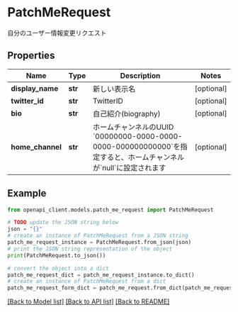 # PatchMeRequest

自分のユーザー情報変更リクエスト

## Properties

Name | Type | Description | Notes
------------ | ------------- | ------------- | -------------
**display_name** | **str** | 新しい表示名 | [optional] 
**twitter_id** | **str** | TwitterID | [optional] 
**bio** | **str** | 自己紹介(biography) | [optional] 
**home_channel** | **str** | ホームチャンネルのUUID &#x60;00000000-0000-0000-0000-000000000000&#x60;を指定すると、ホームチャンネルが&#x60;null&#x60;に設定されます | [optional] 

## Example

```python
from openapi_client.models.patch_me_request import PatchMeRequest

# TODO update the JSON string below
json = "{}"
# create an instance of PatchMeRequest from a JSON string
patch_me_request_instance = PatchMeRequest.from_json(json)
# print the JSON string representation of the object
print(PatchMeRequest.to_json())

# convert the object into a dict
patch_me_request_dict = patch_me_request_instance.to_dict()
# create an instance of PatchMeRequest from a dict
patch_me_request_form_dict = patch_me_request.from_dict(patch_me_request_dict)
```
[[Back to Model list]](../README.md#documentation-for-models) [[Back to API list]](../README.md#documentation-for-api-endpoints) [[Back to README]](../README.md)


